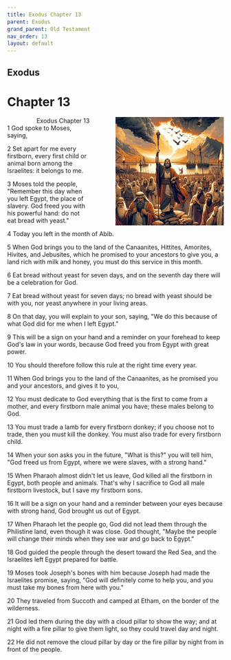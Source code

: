 ```yaml
---
title: Exodus Chapter 13
parent: Exodus
grand_parent: Old Testament
nav_order: 13
layout: default
---
```


## Exodus

# Chapter 13

<div style="clear: both; text-align: right;">
    <img src="/assets/Image/Exodus/500/13.jpg" alt="Exodus Chapter 13" class="chapter-image" style="max-width: 50%; height: auto; float: right; margin: 0 0 10px 10px; padding-left: 10%;">
    <figcaption style="font-size: 14px;">Exodus Chapter 13</figcaption>
</div>
1 God spoke to Moses, saying,

2 Set apart for me every firstborn, every first child or animal born among the Israelites: it belongs to me.

3 Moses told the people, "Remember this day when you left Egypt, the place of slavery. God freed you with his powerful hand: do not eat bread with yeast."

4 Today you left in the month of Abib.

5 When God brings you to the land of the Canaanites, Hittites, Amorites, Hivites, and Jebusites, which he promised to your ancestors to give you, a land rich with milk and honey, you must do this service in this month.

6 Eat bread without yeast for seven days, and on the seventh day there will be a celebration for God.

7 Eat bread without yeast for seven days; no bread with yeast should be with you, nor yeast anywhere in your living areas.

8 On that day, you will explain to your son, saying, "We do this because of what God did for me when I left Egypt."

9 This will be a sign on your hand and a reminder on your forehead to keep God's law in your words, because God freed you from Egypt with great power.

10 You should therefore follow this rule at the right time every year.

11 When God brings you to the land of the Canaanites, as he promised you and your ancestors, and gives it to you,

12 You must dedicate to God everything that is the first to come from a mother, and every firstborn male animal you have; these males belong to God.

13 You must trade a lamb for every firstborn donkey; if you choose not to trade, then you must kill the donkey. You must also trade for every firstborn child.

14 When your son asks you in the future, "What is this?" you will tell him, "God freed us from Egypt, where we were slaves, with a strong hand."

15 When Pharaoh almost didn't let us leave, God killed all the firstborn in Egypt, both people and animals. That's why I sacrifice to God all male firstborn livestock, but I save my firstborn sons.

16 It will be a sign on your hand and a reminder between your eyes because with strong hand, God brought us out of Egypt.

17 When Pharaoh let the people go, God did not lead them through the Philistine land, even though it was close. God thought, "Maybe the people will change their minds when they see war and go back to Egypt."

18 God guided the people through the desert toward the Red Sea, and the Israelites left Egypt prepared for battle.

19 Moses took Joseph's bones with him because Joseph had made the Israelites promise, saying, "God will definitely come to help you, and you must take my bones from here with you."

20 They traveled from Succoth and camped at Etham, on the border of the wilderness.

21 God led them during the day with a cloud pillar to show the way; and at night with a fire pillar to give them light, so they could travel day and night.

22 He did not remove the cloud pillar by day or the fire pillar by night from in front of the people.


